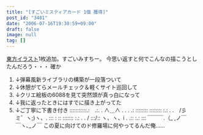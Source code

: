 ```yaml
---
title: "[すごいミスティアカード 1個 獲得]"
post_id: "3481"
date: "2006-07-16T19:30:59+09:00"
draft: false
image: null
tag: []
---
```



[東方イラスト](/3480)1枚追加。すごいみすちー。 今思い返すと何でこんなの描こうとしたんだろう・・・ 確か

  1. ↓弾幕風新ライブラリの構築が一段落ついて
  2. ↓休憩がてらメールチェック＆軽くサイト巡回して
  3. ↓クリエ絵板の6088を見て突然頭が真っ白になって
  4. ↓我に返ったときにはすでに描き上がってた
  5. ↓ご丁寧に下書き付き
:::::::::::.:　.:. . ∧＿∧ . . . .: :::::::: :::::::: :.: . .　/彡ミ゛ヽ;)ヽ、. ::: : :: ::::::: :.: . . / :::/:: ヽ、ヽ、i . .:: :.: ::: ￣￣￣.（_ ,ノ￣￣ヽ､_ノ￣ この夏に向けてのド修羅場に何やってるんだ俺……
